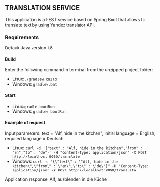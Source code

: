 ## TRANSLATION SERVICE

This application is a REST service based on Spring Boot that allows to translate text by using Yandex translator API.
### Requirements
Default Java version 1.8
#### Build 
Enter the following command in terminal from the unzipped project folder:
 
* Linux:`./gradlew build` 
* Windows: `gradlew.bat`
#### Start 
* Linux:`gradle bootRun`
* Windows: `gradlew bootRun`
#### Example of request
Input parameters: 
text = "Alf, hide in the kitchen", initial language = English, required language = Deutsch

* Linux:
`curl -d '{"text" : "Alf, hide in the kitchen","from" : "en","to" : "de"}' -H "Content-Type: application/json" -X POST http://localhost:8080/translate
`
* Windows: 
`curl -d "{\"text\" : \"Alf, hide in the kitchen\",\"from\" : \"en\",\"to\" : \"de\"}" -H "Content-Type: application/json" -X POST http://localhost:8080/translate
`

Application response: Alf, ausblenden in die Küche




